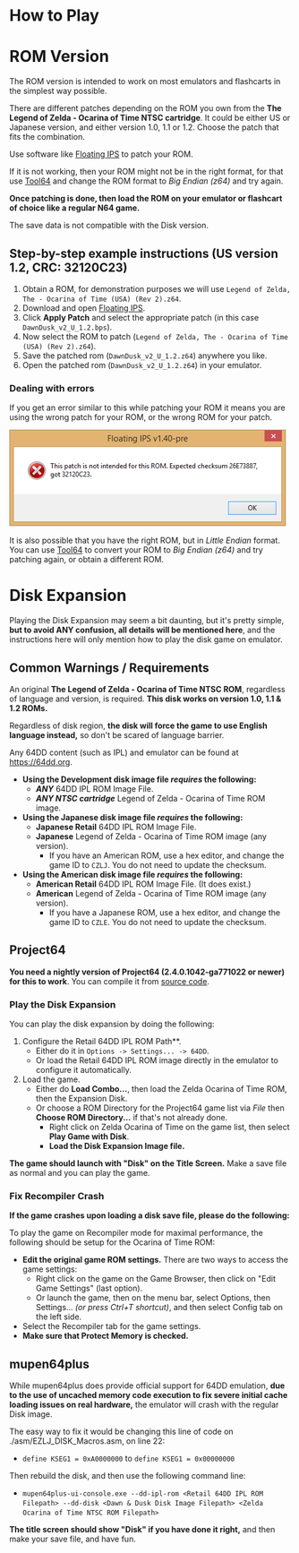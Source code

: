 # How to Play

# ROM Version

The ROM version is intended to work on most emulators and flashcarts in the simplest way possible.

There are different patches depending on the ROM you own from the **The Legend of Zelda - Ocarina of Time NTSC cartridge**. It could be either US or Japanese version, and either version 1.0, 1.1 or 1.2. Choose the patch that fits the combination.

Use software like [Floating IPS](https://www.romhacking.net/utilities/1040/) to patch your ROM.

If it is not working, then your ROM might not be in the right format, for that use [Tool64](https://www.zophar.net/utilities/n64aud/tool-n64.html) and change the ROM format to _Big Endian (z64)_ and try again.

**Once patching is done, then load the ROM on your emulator or flashcart of choice like a regular N64 game.**

The save data is not compatible with the Disk version.

## Step-by-step example instructions (US version 1.2, CRC: 32120C23)

1. Obtain a ROM, for demonstration purposes we will use `Legend of Zelda, The - Ocarina of Time (USA) (Rev 2).z64`.
2. Download and open [Floating IPS](https://www.romhacking.net/utilities/1040/).
3. Click **Apply Patch** and select the appropriate patch (in this case `DawnDusk_v2_U_1.2.bps`).
4. Now select the ROM to patch (`Legend of Zelda, The - Ocarina of Time (USA) (Rev 2).z64`).
5. Save the patched rom (`DawnDusk_v2_U_1.2.z64`) anywhere you like.
6. Open the patched rom (`DawnDusk_v2_U_1.2.z64`) in your emulator.

### Dealing with errors

If you get an error similar to this while patching your ROM it means you are using the wrong patch for your ROM, or the wrong ROM for your patch. 

![crc error](./flips_crc_error.png)

It is also possible that you have the right ROM, but in _Little Endian_ format. You can use [Tool64](https://www.zophar.net/utilities/n64aud/tool-n64.html) to convert your ROM to _Big Endian (z64)_ and try patching again, or obtain a different ROM.

# Disk Expansion

Playing the Disk Expansion may seem a bit daunting, but it's pretty simple, **but to avoid ANY confusion, all details will be mentioned here**, and the instructions here will only mention how to play the disk game on emulator.

## Common Warnings / Requirements

An original **The Legend of Zelda - Ocarina of Time NTSC ROM**, regardless of language and version, is required. **This disk works on version 1.0, 1.1 & 1.2 ROMs.**

Regardless of disk region, **the disk will force the game to use English language instead,** so don't be scared of language barrier.

Any 64DD content (such as IPL) and emulator can be found at https://64dd.org.

 * **Using the Development disk image file _requires_ the following:**
   * ***ANY*** 64DD IPL ROM Image File.
   * ***ANY NTSC cartridge*** Legend of Zelda - Ocarina of Time ROM image.
 * **Using the Japanese disk image file _requires_ the following:**
   * **Japanese Retail** 64DD IPL ROM Image File.
   * **Japanese** Legend of Zelda - Ocarina of Time ROM image (any version).
     * If you have an American ROM, use a hex editor, and change the game ID to `CZLJ`. You do not need to update the checksum.
 * **Using the American disk image file _requires_ the following:**
   * **American Retail** 64DD IPL ROM Image File. (It does exist.)
   * **American** Legend of Zelda - Ocarina of Time ROM image (any version).
     * If you have a Japanese ROM, use a hex editor, and change the game ID to `CZLE`. You do not need to update the checksum.

## Project64

**You need a nightly version of Project64 (2.4.0.1042-ga771022 or newer) for this to work**. You can compile it from [source code](https://github.com/project64/project64).

### Play the Disk Expansion

You can play the disk expansion by doing the following:
 1. Configure the Retail 64DD IPL ROM Path**.
    * Either do it in `Options -> Settings... -> 64DD`.
    * Or load the Retail 64DD IPL ROM image directly in the emulator to configure it automatically.
 2. Load the game.
    * Either do **Load Combo...**, then load the Zelda Ocarina of Time ROM, then the Expansion Disk.
    * Or choose a ROM Directory for the Project64 game list via _File_ then **Choose ROM Directory...** if that's not already done.
      * Right click on Zelda Ocarina of Time on the game list, then select **Play Game with Disk**.
      * **Load the Disk Expansion Image file.**

**The game should launch with "Disk" on the Title Screen.** Make a save file as normal and you can play the game.

### Fix Recompiler Crash

**If the game crashes upon loading a disk save file, please do the following:**

To play the game on Recompiler mode for maximal performance, the following should be setup for the Ocarina of Time ROM:
 * **Edit the original game ROM settings.** There are two ways to access the game settings:
   * Right click on the game on the Game Browser, then click on "Edit Game Settings" (last option).
   * Or launch the game, then on the menu bar, select Options, then Settings... _(or press Ctrl+T shortcut)_, and then select Config tab on the left side.
 * Select the Recompiler tab for the game settings.
 * **Make sure that Protect Memory is checked.**

## mupen64plus

While mupen64plus does provide official support for 64DD emulation, **due to the use of uncached memory code execution to fix severe initial cache loading issues on real hardware,** the emulator will crash with the regular Disk image.

The easy way to fix it would be changing this line of code on ./asm/EZLJ_DISK_Macros.asm, on line 22:
 * `define KSEG1 = 0xA0000000` to `define KSEG1 = 0x00000000`

Then rebuild the disk, and then use the following command line:
 * `mupen64plus-ui-console.exe --dd-ipl-rom <Retail 64DD IPL ROM Filepath> --dd-disk <Dawn & Dusk Disk Image Filepath> <Zelda Ocarina of Time NTSC ROM Filepath>`
 
**The title screen should show "Disk" if you have done it right,** and then make your save file, and have fun.
